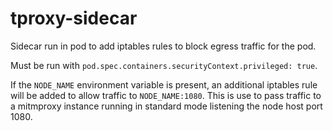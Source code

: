# tproxy-sidecar

Sidecar run in pod to add iptables rules to block egress traffic for the pod.

Must be run with `pod.spec.containers.securityContext.privileged: true`.

If the `NODE_NAME` environment variable is present, an additional iptables rule will be added to allow traffic to `NODE_NAME:1080`. This is use to pass traffic to a mitmproxy instance running in standard mode listening the node host port 1080.